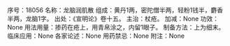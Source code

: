 序号：18056
名称：龙脑润肌散
组成：黄丹1两，密陀僧半两，轻粉1钱半，麝香半两，龙脑1字。
出处：《宣明论》卷十五。
主治：杖疮。
加减：None
功效：None
用法用量：掺药在疮上，用青帛涂之，内留1眼子。
制备方法：上为细末。
临床应用：None
各家论述：None
用药禁忌：None
附注：None
